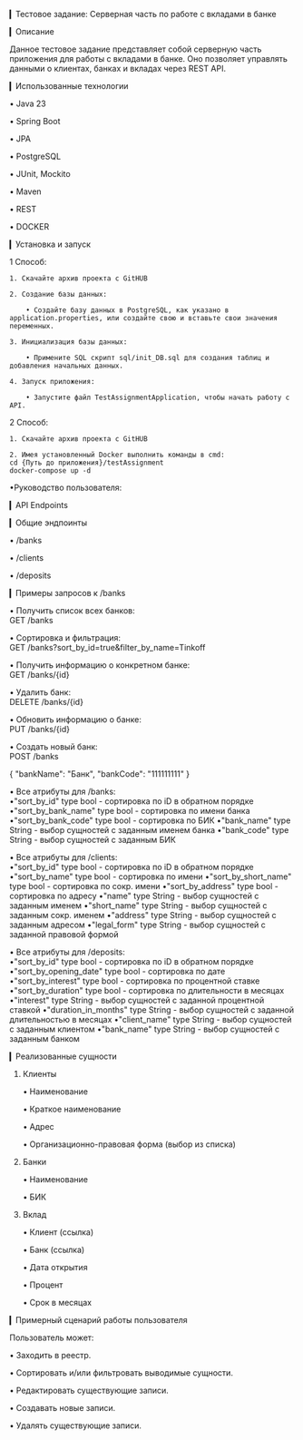 ▎Тестовое задание: Серверная часть по работе с вкладами в банке

▎Описание

Данное тестовое задание представляет собой серверную часть приложения для работы с вкладами в банке. Оно позволяет управлять данными о клиентах, банках и вкладах через REST API.

▎Использованные технологии

• Java 23

• Spring Boot

• JPA

• PostgreSQL

• JUnit, Mockito

• Maven

• REST

• DOCKER

▎Установка и запуск

1 Способ:

	1. Скачайте архив проекта с GitHUB

	2. Создание базы данных:

		• Создайте базу данных в PostgreSQL, как указано в application.properties, или создайте свою и вставьте свои значения переменных.

	3. Инициализация базы данных:

		• Примените SQL скрипт sql/init_DB.sql для создания таблиц и добавления начальных данных.

	4. Запуск приложения:

		• Запустите файл TestAssignmentApplication, чтобы начать работу с API.

2 Способ:

	1. Скачайте архив проекта с GitHUB
 
	2. Имея установленный Docker выполнить команды в cmd:
	cd {Путь до приложения}/testAssignment
	docker-compose up -d
	

•Руководство пользователя:
	
▎API Endpoints

▎Общие эндпоинты

• /banks

• /clients

• /deposits

▎Примеры запросов к /banks

• Получить список всех банков:  
  GET /banks

• Сортировка и фильтрация:  
  GET /banks?sort_by_id=true&filter_by_name=Tinkoff
  
• Получить информацию о конкретном банке:  
  GET /banks/{id}

• Удалить банк:  
  DELETE /banks/{id}

• Обновить информацию о банке:  
  PUT /banks/{id}
 
• Создать новый банк:  
  POST /banks  
  
  {
      "bankName": "Банк",
      "bankCode": "111111111"
  }
  
   • Все атрибуты для /banks:  
 •"sort_by_id"  type bool - сортировка по iD в обратном порядке
 •"sort_by_bank_name" type bool - сортировка по имени банка
 •"sort_by_bank_code" type bool - сортировка по БИК
 •"bank_name" type String - выбор сущностей с заданным именем банка
 •"bank_code" type String - выбор сущностей с заданным БИК
 
  • Все атрибуты для /clients:  
 •"sort_by_id"  type bool - сортировка по iD в обратном порядке
 •"sort_by_name" type bool - сортировка по имени
 •"sort_by_short_name" type bool - сортировка по сокр. имени
 •"sort_by_address" type bool - сортировка по адресу
 •"name" type String - выбор сущностей с заданным именем
 •"short_name" type String - выбор сущностей с заданным сокр. именем
 •"address" type String - выбор сущностей с заданным адресом
 •"legal_form" type String - выбор сущностей с заданной правовой формой
 
   • Все атрибуты для /deposits:  
 •"sort_by_id"  type bool - сортировка по iD в обратном порядке
 •"sort_by_opening_date" type bool - сортировка по дате
 •"sort_by_interest" type bool - сортировка по процентной ставке
 •"sort_by_duration" type bool - сортировка по длительности в месяцах
 •"interest" type String - выбор сущностей с заданной процентной ставкой
 •"duration_in_months" type String - выбор сущностей с заданной длительностью в месяцах
 •"client_name" type String - выбор сущностей с заданным клиентом
 •"bank_name" type String - выбор сущностей с заданным банком
  
▎Реализованные сущности

1. Клиенты

   • Наименование

   • Краткое наименование

   • Адрес

   • Организационно-правовая форма (выбор из списка)

2. Банки

   • Наименование

   • БИК

3. Вклад

   • Клиент (ссылка)

   • Банк (ссылка)

   • Дата открытия

   • Процент

   • Срок в месяцах

▎Примерный сценарий работы пользователя

Пользователь может:

• Заходить в реестр.

• Сортировать и/или фильтровать выводимые сущности.

• Редактировать существующие записи.

• Создавать новые записи.

• Удалять существующие записи.

